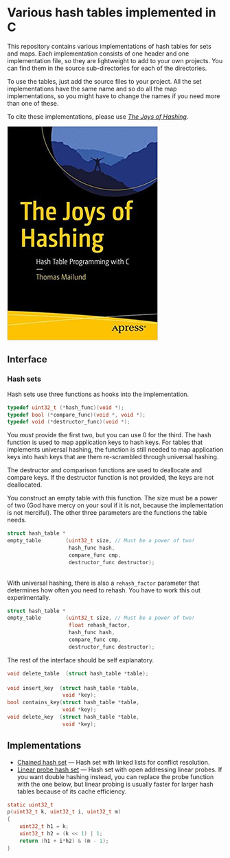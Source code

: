 # Various hash tables implemented in C

This repository contains various implementations of hash tables for sets and maps. Each implementation consists of one header and one implementation file, so they are lightweight to add to your own projects. You can find them in the source sub-directories for each of the directories.

To use the tables, just add the source files to your project. All the set implementations have the same name and so do all the map implementations, so you might have to change the names if you need more than one of these.

To cite these implementations, please use [*The Joys of Hashing*](https://amzn.to/2pngZQ0).

![](joys-of-hashing.jpg)

## Interface

### Hash sets

Hash sets use three functions as hooks into the implementation.

```c
typedef uint32_t (*hash_func)(void *);
typedef bool (*compare_func)(void *, void *);
typedef void (*destructor_func)(void *);
```

You *must* provide the first two, but you can use 0 for the third. The hash function is used to map application keys to hash keys. For tables that implements universal hashing, the function is still needed to map application keys into hash keys that are them re-scrambled through universal hashing.

The destructor and comparison functions are used to deallocate and compare keys. If the destructor function is not provided, the keys are not deallocated.

You construct an empty table with this function. The size must be a power of two (God have mercy on your soul if it is not, because the implementation is not merciful). The other three parameters are the functions the table needs.

```c
struct hash_table *
empty_table        (uint32_t size, // Must be a power of two!
                    hash_func hash,
                    compare_func cmp,
                    destructor_func destructor);
                    
```

With universal hashing, there is also a `rehash_factor` parameter that determines how often you need to rehash. You have to work this out experimentally.

```c
struct hash_table *
empty_table        (uint32_t size, // Must be a power of two!
                    float rehash_factor,
                    hash_func hash,
                    compare_func cmp,
                    destructor_func destructor);
```
                
The rest of the interface should be self explanatory.
                
```c
void delete_table  (struct hash_table *table);

void insert_key  (struct hash_table *table,
                  void *key);
bool contains_key(struct hash_table *table,
                  void *key);
void delete_key  (struct hash_table *table,
                  void *key);
```



## Implementations

* [Chained hash set](ChainedHashSet/source) — Hash set with linked lists for conflict resolution.
* [Linear probe hash set](LinearProbeHashSet/source) — Hash set with open addressing linear probes. If you want double hashing instead, you can replace the probe function with the one below, but linear probing is usually faster for larger hash tables because of its cache efficiency.

```c
static uint32_t
p(uint32_t k, uint32_t i, uint32_t m)
{
    uint32_t h1 = k;
    uint32_t h2 = (k << 1) | 1;
    return (h1 + i*h2) & (m - 1);
}
```

